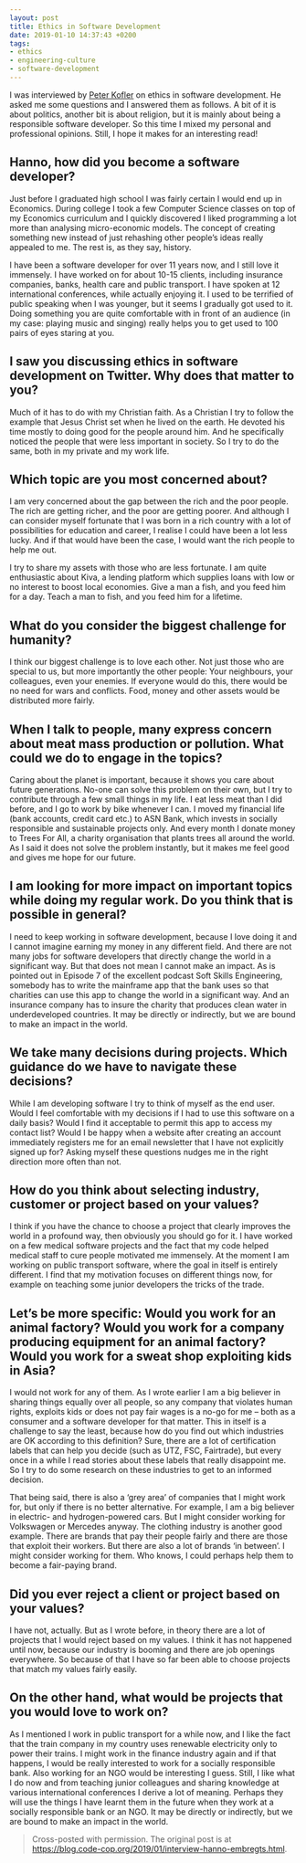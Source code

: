 ```yaml
---
layout: post
title: Ethics in Software Development
date: 2019-01-10 14:37:43 +0200
tags: 
- ethics
- engineering-culture
- software-development
---
```


I was interviewed by [Peter Kofler](https://www.blogger.com/profile/09597605582212160361) on ethics in software development. He asked me some questions and I answered them as follows. A bit of it is about politics, another bit is about religion, but it is mainly about being a responsible software developer. So this time I mixed my personal and professional opinions. Still, I hope it makes for an interesting read!

## Hanno, how did you become a software developer?

Just before I graduated high school I was fairly certain I would end up in Economics. During college I took a few Computer Science classes on top of my Economics curriculum and I quickly discovered I liked programming a lot more than analysing micro-economic models. The concept of creating something new instead of just rehashing other people’s ideas really appealed to me. The rest is, as they say, history.

I have been a software developer for over 11 years now, and I still love it immensely. I have worked on for about 10-15 clients, including insurance companies, banks, health care and public transport. I have spoken at 12 international conferences, while actually enjoying it. I used to be terrified of public speaking when I was younger, but it seems I gradually got used to it. Doing something you are quite comfortable with in front of an audience (in my case: playing music and singing) really helps you to get used to 100 pairs of eyes staring at you.

## I saw you discussing ethics in software development on Twitter. Why does that matter to you?

Much of it has to do with my Christian faith. As a Christian I try to follow the example that Jesus Christ set when he lived on the earth. He devoted his time mostly to doing good for the people around him. And he specifically noticed the people that were less important in society. So I try to do the same, both in my private and my work life.

## Which topic are you most concerned about?

I am very concerned about the gap between the rich and the poor people. The rich are getting richer, and the poor are getting poorer. And although I can consider myself fortunate that I was born in a rich country with a lot of possibilities for education and career, I realise I could have been a lot less lucky. And if that would have been the case, I would want the rich people to help me out.

I try to share my assets with those who are less fortunate. I am quite enthusiastic about Kiva, a lending platform which supplies loans with low or no interest to boost local economies. Give a man a fish, and you feed him for a day. Teach a man to fish, and you feed him for a lifetime.

## What do you consider the biggest challenge for humanity?

I think our biggest challenge is to love each other. Not just those who are special to us, but more importantly the other people: Your neighbours, your colleagues, even your enemies. If everyone would do this, there would be no need for wars and conflicts. Food, money and other assets would be distributed more fairly.

## When I talk to people, many express concern about meat mass production or pollution. What could we do to engage in the topics?

Caring about the planet is important, because it shows you care about future generations. No-one can solve this problem on their own, but I try to contribute through a few small things in my life. I eat less meat than I did before, and I go to work by bike whenever I can. I moved my financial life (bank accounts, credit card etc.) to ASN Bank, which invests in socially responsible and sustainable projects only. And every month I donate money to Trees For All, a charity organisation that plants trees all around the world. As I said it does not solve the problem instantly, but it makes me feel good and gives me hope for our future.

## I am looking for more impact on important topics while doing my regular work. Do you think that is possible in general?

I need to keep working in software development, because I love doing it and I cannot imagine earning my money in any different field. And there are not many jobs for software developers that directly change the world in a significant way. But that does not mean I cannot make an impact. As is pointed out in Episode 7 of the excellent podcast Soft Skills Engineering, somebody has to write the mainframe app that the bank uses so that charities can use this app to change the world in a significant way. And an insurance company has to insure the charity that produces clean water in underdeveloped countries. It may be directly or indirectly, but we are bound to make an impact in the world.

## We take many decisions during projects. Which guidance do we have to navigate these decisions?

While I am developing software I try to think of myself as the end user. Would I feel comfortable with my decisions if I had to use this software on a daily basis? Would I find it acceptable to permit this app to access my contact list? Would I be happy when a website after creating an account immediately registers me for an email newsletter that I have not explicitly signed up for? Asking myself these questions nudges me in the right direction more often than not.

## How do you think about selecting industry, customer or project based on your values?

I think if you have the chance to choose a project that clearly improves the world in a profound way, then obviously you should go for it. I have worked on a few medical software projects and the fact that my code helped medical staff to cure people motivated me immensely. At the moment I am working on public transport software, where the goal in itself is entirely different. I find that my motivation focuses on different things now, for example on teaching some junior developers the tricks of the trade.

## Let’s be more specific: Would you work for an animal factory? Would you work for a company producing equipment for an animal factory? Would you work for a sweat shop exploiting kids in Asia?

I would not work for any of them. As I wrote earlier I am a big believer in sharing things equally over all people, so any company that violates human rights, exploits kids or does not pay fair wages is a no-go for me – both as a consumer and a software developer for that matter. This in itself is a challenge to say the least, because how do you find out which industries are OK according to this definition? Sure, there are a lot of certification labels that can help you decide (such as UTZ, FSC, Fairtrade), but every once in a while I read stories about these labels that really disappoint me. So I try to do some research on these industries to get to an informed decision.

That being said, there is also a ‘grey area’ of companies that I might work for, but only if there is no better alternative. For example, I am a big believer in electric- and hydrogen-powered cars. But I might consider working for Volkswagen or Mercedes anyway. The clothing industry is another good example. There are brands that pay their people fairly and there are those that exploit their workers. But there are also a lot of brands ‘in between’. I might consider working for them. Who knows, I could perhaps help them to become a fair-paying brand.

## Did you ever reject a client or project based on your values?

I have not, actually. But as I wrote before, in theory there are a lot of projects that I would reject based on my values. I think it has not happened until now, because our industry is booming and there are job openings everywhere. So because of that I have so far been able to choose projects that match my values fairly easily.

## On the other hand, what would be projects that you would love to work on?

As I mentioned I work in public transport for a while now, and I like the fact that the train company in my country uses renewable electricity only to power their trains. I might work in the finance industry again and if that happens, I would be really interested to work for a socially responsible bank. Also working for an NGO would be interesting I guess. Still, I like what I do now and from teaching junior colleagues and sharing knowledge at various international conferences I derive a lot of meaning. Perhaps they will use the things I have learnt them in the future when they work at a socially responsible bank or an NGO. It may be directly or indirectly, but we are bound to make an impact in the world.

> Cross-posted with permission. The original post is at <https://blog.code-cop.org/2019/01/interview-hanno-embregts.html>.